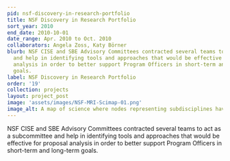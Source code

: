 ```yaml
---
pid: nsf-discovery-in-research-portfolio
title: NSF Discovery in Research Portfolio
sort_year: 2010
end_date: 2010-10-01
date_range: Apr. 2010 to Oct. 2010
collaborators: Angela Zoss, Katy Börner
blurb: NSF CISE and SBE Advisory Committees contracted several teams to act as a subcommittee
  and help in identifying tools and approaches that would be effective for proposal
  analysis in order to better support Program Officers in short-term and long-term
  goals.
label: NSF Discovery in Research Portfolio
order: '19'
collection: projects
layout: project_post
image: 'assets/images/NSF-MRI-Scimap-01.png'
image_alt: A map of science where nodes representing subdisciplines have been sized by the number of matching awards.
---
```

NSF CISE and SBE Advisory Committees contracted several teams to act as a subcommittee
and help in identifying tools and approaches that would be effective for proposal
analysis in order to better support Program Officers in short-term and long-term
goals.